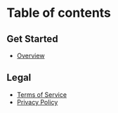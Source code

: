 # Table of contents

## Get Started

* [Overview](README.md)

## Legal

* [Terms of Service](legal/terms-of-service.md)
* [Privacy Policy](legal/privacy-policy.md)
